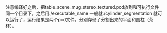 注意编译好之后，把table_scene_mug_stereo_textured.pcd放到和可执行文件同一个目录下，之后用./executable_name 一般就./cylinder_segmentation 就可以运行了，运行结果是两个pcd文件，分别存储了分割出来的平面和圆柱（茶杯）。